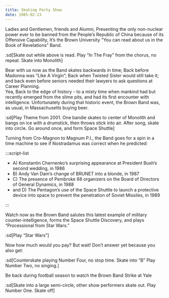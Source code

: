 ```yaml
---
title: Skating Party Show
date: 1985-02-23
---
```


Ladies and Gentlemen, friends and Alumni, Presenting the only non-nuclear power ever to be banned from the People’s Republic of China because of its Offensive Capability, It’s the Brown University “You can read about us in the Book of Revelations” Band.

:sd[Skate out while above is read. Play “In The Fray” from the chorus, no repeat. Skate into Monolith]

Bear with us now as the Band skates backwards in time; Back before Madonna was “Like A Virgin”; Back when Twisted Sister would still take it; and back even before seniors needed their lawyers to ask questions at Career Planning.\
 Yea, Back to the edge of history - to a misty time when mankind had but recently emerged from the slime pits, and had its first encounter with intelligence. Unfortunately during that historic event, the Brown Band was, as usual, in Massachusetts buying beer.

:sd[Play Theme from 2001. One bandie skates to center of Monolith and bangs on ice with a drumstick, then throws stick into air. After song, skate into circle. Go around once, and form Space Shuttle]

Turning from Cro-Magnon to Magnum P.I., the Band goes for a spin in a time machine to see if Nostradamus was correct when he predicted:

:::script-list

- A) Konstantin Chernenko’s surprising appearance at President Bush’s second wedding, in 1986
- B) Andy Van Dam’s change of BRUNET into a blonde, in 1987
- C) The presence of Pembroke 68 organizers on the Board of Directors of General Dynamics, in 1988
- and D) The Pentagon’s use of the Space Shuttle to launch a protective device into space to prevent the penetration of Soviet Missiles, in 1989

:::

Watch now as the Brown Band salutes this latest example of military counter-intelligence, forms the Space Shuttle Discovery, and plays “Processional from Star Wars.”

:sd[Play “Star Wars”]

Now how much would you pay? But wait! Don’t answer yet because you also get:

:sd[Counterskate playing Number Four, no stop time. Skate into “B” Play Number Two, no singing.]

Be back during football season to watch the Brown Band Strike at Yale

:sd[Skate into a large semi-circle, other show performers skate out. Play Number One. Skate off]
